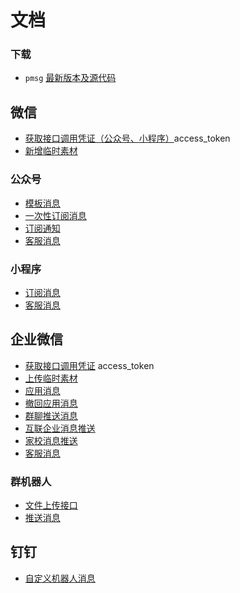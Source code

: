 # 文档

### 下载

* `pmsg` [最新版本及源代码](install.md)

## 微信

* [获取接口调用凭证（公众号、小程序）](weixin/access_token.md)access_token
* [新增临时素材](weixin/media_upload.md)

### 公众号

* [模板消息](weixin/official_account_template_message.md)
* [一次性订阅消息](weixin/official_account_template_subscribe_message.md)
* [订阅通知](weixin/official_account_subscribe_message.md)
* [客服消息](weixin/official_account_customer_message.md)

### 小程序

* [订阅消息](weixin/miniprogram_subscribe_message.md)
* [客服消息](weixin/miniprogram_customer_message.md)

## 企业微信

* [获取接口调用凭证](weixin/work/access_token.md) access_token
* [上传临时素材](weixin/work/media_upload.md)
* [应用消息](weixin/work/app_message.md)
* [撤回应用消息](weixin/work/app_undo_message.md)
* [群聊推送消息](weixin/work/appchat_message.md)
* [互联企业消息推送](weixin/work/linkedcorp_message.md)
* [家校消息推送](weixin/work/externalcontact_message.md)
* [客服消息](weixin/work/customer_message.md)

### 群机器人

* [文件上传接口](weixin/work/bot_upload.md)
* [推送消息](weixin/work/bot_message.md)

## 钉钉

* [自定义机器人消息](dingtalk/bot_message.md)